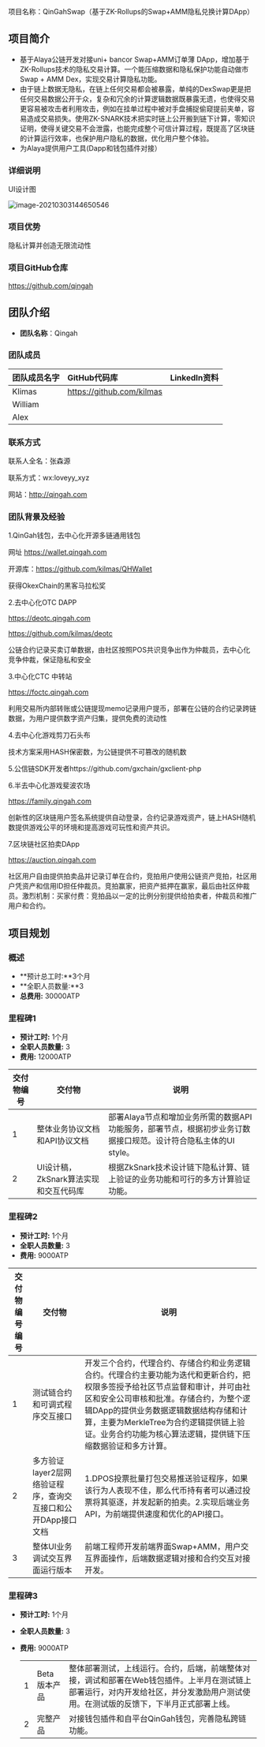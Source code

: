 项目名称：QinGahSwap（基于ZK-Rollups的Swap+AMM隐私兑换计算DApp）

## 项目简介

- 基于Alaya公链开发对接uni+ bancor Swap+AMM订单薄 DApp，增加基于ZK-Rollups技术的隐私交易计算。一个能压缩数据和隐私保护功能自动做市Swap + AMM Dex，实现交易计算隐私功能。
- 由于链上数据无隐私，在链上任何交易都会被暴露，单纯的DexSwap更是把任何交易数据公开于众，复杂和冗余的计算逻辑数据既暴露无遗，也使得交易更容易被攻击者利用攻击，例如在挂单过程中被对手盘捕捉偷窥提前夹单，容易造成交易损失。使用ZK-SNARK技术把实时链上公开搬到链下计算，零知识证明，使得关键交易不会泄露，也能完成整个可信计算过程，既提高了区块链的计算运行效率，也保护用户隐私的数据，优化用户整个体验。
- 为Alaya提供用户工具(Dapp和钱包插件对接）

### 详细说明

UI设计图

![image-20210303144650546](C:\Users\juzix\AppData\Roaming\Typora\typora-user-images\image-20210303144650546.png)

### 项目优势

隐私计算并创造无限流动性

### 项目GitHub仓库

https://github.com/qingah

## 团队介绍

- **团队名称**：Qingah

### 团队成员

| 团队成员名字 | GitHub代码库              | **LinkedIn资料** |
| :----------- | :------------------------ | :--------------- |
| Klimas       | https://github.com/kilmas |                  |
| William      |                           |                  |
| Alex         |                           |                  |

### 联系方式

联系人全名：张森源

联系方式：wx:loveyy_xyz

网站：http://qingah.com

### 团队背景及经验

1.QinGah钱包，去中心化开源多链通用钱包

  网址 https://wallet.qingah.com 

  开源库：https://github.com/kilmas/QHWallet

  获得OkexChain的黑客马拉松奖

2.去中心化OTC DAPP

   https://deotc.qingah.com 

   https://github.com/kilmas/deotc 

  公链合约记录买卖订单数据，由社区按照POS共识竞争出作为仲裁员，去中心化竞争仲裁，保证隐私和安全

3.中心化CTC 中转站

   https://foctc.qingah.com

 利用交易所内部转账或公链提现memo记录用户提币，部署在公链的合约记录跨链数据，为用户提供数字资产归集，提供免费的流动性

4.去中心化游戏剪刀石头布

 技术方案采用HASH保密数，为公链提供不可篡改的随机数

5.公信链SDK开发者https://github.com/gxchain/gxclient-php

6.半去中心化游戏斐波农场

  https://family.qingah.com

 创新性的区块链用户签名系统提供自动登录，合约记录游戏资产，链上HASH随机数提供游戏公平的环境和提高游戏可玩性和资产共识。 

7.区块链社区拍卖DApp

  https://auction.qingah.com

  社区用户自由提供拍卖品并记录订单在合约，竞拍用户使用公链资产竞拍，社区用户凭资产和信用ID担任仲裁员。竞拍赢家，把资产抵押在赢家，最后由社区仲裁员。激烈机制：买家付费：竞拍品以一定的比例分别提供给拍卖者，仲裁员和推广用户和合约。

## 项目规划

### 概述

- **预计总工时:**3个月
- **全职人员数量:**3
- **总费用:** 30000ATP

### 里程碑1

- **预计工时:** 1个月
- **全职人员数量:** 3
- **费用:** 12000ATP

| 交付物编号 | 交付物                                | 说明                                                         |
| ---------- | ------------------------------------- | ------------------------------------------------------------ |
| 1          | 整体业务协议文档和API协议文档         | 部署Alaya节点和增加业务所需的数据API功能服务，部署节点，根据初步业务订数据接口规范。设计符合隐私主体的UI style。 |
| 2          | UI设计稿，ZkSnark算法实现和交互代码库 | 根据ZkSnark技术设计链下隐私计算、链上验证的业务功能和可行的多方计算验证功能。 |

### 里程碑2

- **预计工时:** 1个月
- **全职人员数量:** 3
- **费用:** 9000ATP

| 交付物编号编号 | 交付物                                                       | 说明                                                         |
| -------------- | ------------------------------------------------------------ | ------------------------------------------------------------ |
| 1              | 测试链合约和可调式程序交互接口                               | 开发三个合约，代理合约、存储合约和业务逻辑合约。代理合约主要功能为迭代和更新合约，把权限多签授予给社区节点监督和审计，并可由社区和安全公司审核和批准。存储合约，为整个逻辑DApp的提供业务数据逻辑数据结构存储和计算，主要为MerkleTree为合约逻辑提供链上验证。业务合约功能为核心算法逻辑，提供链下压缩数据验证和多方计算。 |
| 2              | 多方验证layer2层网络验证程序，查询交互接口和公开DApp接口文档 | 1.DPOS投票批量打包交易推送验证程序，如果该行为人表现不佳，那么代币持有者可以通过投票将其驱逐，并发起新的拍卖。2.实现后端业务API，为前端提供速度和优化的API接口。 |
| 3              | 整体UI业务调试交互界面运行版本                               | 前端工程师开发前端界面Swap+AMM，用户交互界面操作，后端数据逻辑对接和合约交互对接开发。 |

### 里程碑3

- **预计工时:** 1个月

- **全职人员数量:** 3

- **费用:** 9000ATP

  |      |              |                                                              |
  | ---- | ------------ | ------------------------------------------------------------ |
  | 1    | Beta版本产品 | 整体部署测试，上线运行。合约，后端，前端整体对接，调试和部署在Web钱包插件。上半月在测试链上部署运行，对内开发给社区，并分发激励用户测试使用。在测试版的反馈下，下半月正式部署上线。 |
  | 2    | 完整产品     | 对接钱包插件和自平台QinGah钱包，完善隐私跨链功能。           |

  

